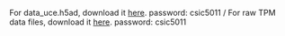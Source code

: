 For data_uce.h5ad, download it [here](https://hkustconnect-my.sharepoint.com/:u:/g/personal/jleebu_connect_ust_hk/ERV6pphAgk9Pq83pYCbqQgMB0zBY_3vxdEeRWiPk6b62zw?e=GdvSjD). password: csic5011 / 
For raw TPM data files, download it [here](https://hkustconnect-my.sharepoint.com/:f:/g/personal/jleebu_connect_ust_hk/Ejr8EyyYCOFNtmjZDrqzYsMB4MeRx1jkzugaykzideEEsg?e=DSI0Sf). password: csic5011
